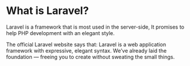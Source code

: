 # What is Laravel?
Laravel is a framework that is most used in the server-side, It promises to help PHP development with an elegant style.

The official Laravel website says that:
Laravel is a web application framework with expressive, elegant syntax. We’ve already laid the foundation — freeing you to create without sweating the small things.
